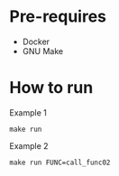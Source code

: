 # Pre-requires

* Docker
* GNU Make

# How to run

Example 1
```shell
make run
```

Example 2
```shell
make run FUNC=call_func02
```
